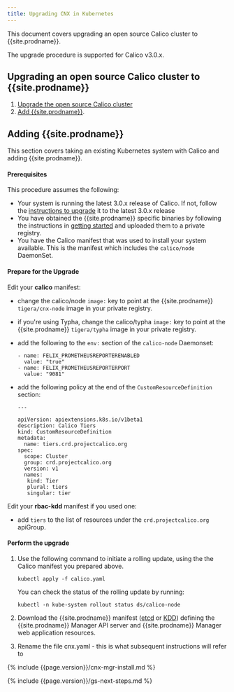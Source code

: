 ```yaml
---
title: Upgrading CNX in Kubernetes
---
```


This document covers upgrading an open source Calico cluster to {{site.prodname}}.

The upgrade procedure is supported for Calico v3.0.x.

## Upgrading an open source Calico cluster to {{site.prodname}}

1. [Upgrade the open source Calico cluster](https://docs.projectcalico.org/v3.0/getting-started/kubernetes/upgrade/)
1. [Add {{site.prodname}}](#adding-cnx).

## Adding {{site.prodname}}
This section covers taking an existing Kubernetes system with Calico and adding {{site.prodname}}.

#### Prerequisites
This procedure assumes the following:

- Your system is running the latest 3.0.x release of Calico. If not, follow the [instructions to upgrade](https://docs.projectcalico.org/v3.0/getting-started/kubernetes/upgrade/) it to the latest 3.0.x release
- You have obtained the {{site.prodname}} specific binaries by following the instructions in [getting started]({{site.baseurl}}/{{page.version}}/getting-started/) and uploaded them to a private registry.
- You have the Calico manifest that was used to install your system available. This is the manifest which includes the `calico/node` DaemonSet.

#### Prepare for the Upgrade
 Edit your **calico** manifest:
   - change the calico/node `image:` key to point at the {{site.prodname}} `tigera/cnx-node` image in your private registry.
   - if you're using Typha, change the calico/typha `image:` key to point at the {{site.prodname}} `tigera/typha` image in your private registry.
   - add the following to the `env:` section of the `calico-node` Daemonset:

     ```
     - name: FELIX_PROMETHEUSREPORTERENABLED
       value: "true"
     - name: FELIX_PROMETHEUSREPORTERPORT
       value: "9081"
     ```

   - add the following policy at the end of the `CustomResourceDefinition` section:

     ```
     ---

     apiVersion: apiextensions.k8s.io/v1beta1
     description: Calico Tiers
     kind: CustomResourceDefinition
     metadata:
       name: tiers.crd.projectcalico.org
     spec:
       scope: Cluster
       group: crd.projectcalico.org
       version: v1
       names:
        kind: Tier
        plural: tiers
        singular: tier
     ```

Edit your **rbac-kdd** manifest if you used one:
  - add `tiers` to the list of resources under the `crd.projectcalico.org` apiGroup.

#### Perform the upgrade
 1. Use the following command to initiate a rolling update, using the the Calico manifest you prepared above.

    ```
    kubectl apply -f calico.yaml
    ```

    You can check the status of the rolling update by running:

    ```
    kubectl -n kube-system rollout status ds/calico-node
    ```

1. Download the {{site.prodname}} manifest
([etcd](installation/hosted/cnx/1.7/cnx-etcd.yaml) or [KDD](installation/hosted/cnx/1.7/cnx-kdd.yaml))
defining the {{site.prodname}} Manager API server and {{site.prodname}}
Manager web application resources.

1. Rename the file cnx.yaml - this is what subsequent instructions will refer to

{% include {{page.version}}/cnx-mgr-install.md %}

{% include {{page.version}}/gs-next-steps.md %}
